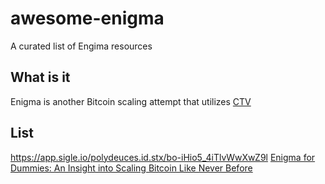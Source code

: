 # awesome-enigma
A curated list of Engima resources
## What is it
Enigma is another Bitcoin scaling attempt that utilizes [CTV](https://github.com/bitcoin/bips/blob/master/bip-0119.mediawiki)
## List
https://app.sigle.io/polydeuces.id.stx/bo-iHio5_4iTlvWwXwZ9l
[Enigma for Dummies: An Insight into Scaling Bitcoin Like Never Before](https://independentacademy.org/enigma-for-dummies-an-insight-into-scaling-bitcoin-like-never-before/)
